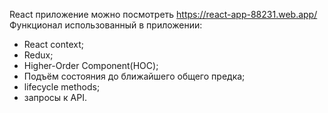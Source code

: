 React приложение можно посмотреть https://react-app-88231.web.app/
Функционал использованный в приложении:
 - React context;
 - Redux;
 - Higher-Order Component(HOC);
 - Подъём состояния до ближайшего общего предка;
 - lifecycle methods;
 - запросы к API.
